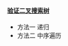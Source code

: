 

#### [验证二叉搜索树](https://leetcode.cn/problems/validate-binary-search-tree/solutions/230256/yan-zheng-er-cha-sou-suo-shu-by-leetcode-solution/)
* 方法一 递归
* 方法二 中序遍历

